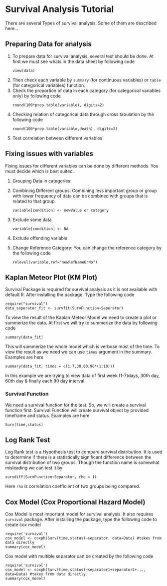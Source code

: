 # Survival Analysis Tutorial
There are several Types of survival analysis. Some of them are described here...
## Preparing Data for analysis
1. To prepare data for survival analysis, several test should be done. At first we must see whats in the data sheet by following code
    ```
    view(data)
    ```
2. Then check each variable by `summary` (for continuous variables) or `table` (for categorical variables) function.
3. Check the proportion of data in each category (for categorical variables only) by following code
    ```
    round(100*prop.table(variable), digits=2)
    ```
4. Checking relation of categorical data through cross tabulation by the following code
    ```
    round(100*prop.table(variable,death), digits=2)
    ```
5. Test correlation between different variables

## Fixing issues with variables
Fixing issues for different variables can be done by different methods. You must decide which is best suited.
1. Grouping Data in categories: 
2. Combining Different groups: Combining less important group or group with lower frequency of data can be combined with groups that is related to that group.
    ```
    variable[condition] <- newValue or category
    ```
3. Exclude some data
    ```
    variable[condition] <- NA
    ```
4. Exclude offending variable
    
5. Change Reference Category: You can change the reference category by the following code
    ```
    relevel(variable,ref="newRefNameOrNo")
    ```

## Kaplan Meteor Plot (KM Plot)
Survival Package is required for survival analysis as it is not available with default R. After installing the package. Type the following code
```
require("survival") 
data_seperator_fit <- survfit(SurvFunction~Seperator)
```
To view the result of the Kaplan Meteor Model we need to create a plot or summerize the data. At first we will try to summerize the data by following code
```
summary(data_fit)
```
This will summerize the whole model which is verbose most of the time. To view the result as we need we can use `times` argument in the summary. Examples are here
```
summary(data_fit, times = c(1:7,30,60,90*(1:10)))
```
In this example we are trying to view data of first week (1-7)days, 30th day, 60th day & finally each 90 day interval

### Survival Function
We need a survival function for the test. So, we will create a survival function first. Survival Function will create survival object by provided timeframe and status. Examples are here
```
Surv(time,status)
```

## Log Rank Test
Log Rank test is a Hypothesis test to compare survival distribution. It is used to determine if there is a statistically significant difference between the survival distribution of two groups. Though the function name is somewhat misleading we can test it by 
```
survdiff(SurvFunction~Separator, rho = 1)
```

Here `rho` is correlation coefficient of two groups being compared.

## Cox Model (Cox Proportional Hazard Model)
Cox Model is most important model for survival analysis. It also requires `survival` package. After installing the package, type the following code to create cox model
```
require('survival')
cox_model <- coxph(Surv(time,status)~separator, data=Data) #takes from data directly
summary(cox_model)
```
Cox model with multible separator can be created by the following code
```
require('survival')
cox_model <- coxph(Surv(time,status)~separator1+separator2+..., data=Data) #takes from data directly
summary(cox_model)
```



